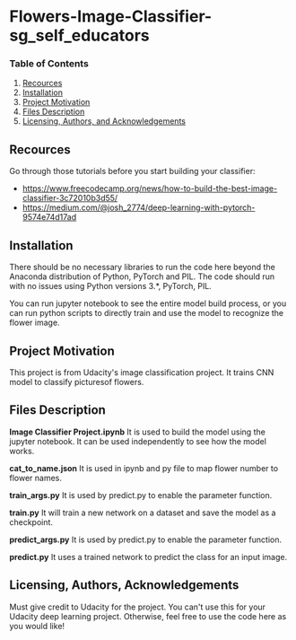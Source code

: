 # Flowers-Image-Classifier-sg_self_educators

### Table of Contents

1. [Recources](#recources)
2. [Installation](#installation)
3. [Project Motivation](#motivation)
4. [Files Description](#files)
5. [Licensing, Authors, and Acknowledgements](#licensing)

## Recources <a name="recources"></a>

Go through those tutorials before you start building your classifier:

- https://www.freecodecamp.org/news/how-to-build-the-best-image-classifier-3c72010b3d55/  
- https://medium.com/@josh_2774/deep-learning-with-pytorch-9574e74d17ad


## Installation <a name="installation"></a>

There should be no necessary libraries to run the code here beyond the Anaconda distribution of Python, PyTorch and PIL.  The code should run with no issues using Python versions 3.\*, PyTorch, PIL.

You can run jupyter notebook to see the entire model build process, or you can run python scripts to directly train and use the model to recognize the flower image.

## Project Motivation<a name="motivation"></a>

This project is from Udacity's image classification project. It trains CNN model to classify picturesof flowers.

## Files Description<a name="files"></a>

**Image Classifier Project.ipynb** It is used to build the model using the jupyter notebook. It can be used independently to see how the model works.

**cat_to_name.json** It is used in ipynb and py file to map flower number to flower names.

**train_args.py** It is used by predict.py to enable the parameter function.

**train.py** It will train a new network on a dataset and save the model as a checkpoint. 

**predict_args.py** It is used by predict.py to enable the parameter function.

**predict.py** It uses a trained network to predict the class for an input image. 



## Licensing, Authors, Acknowledgements<a name="licensing"></a>

Must give credit to Udacity for the project. You can't use this for your Udacity deep learning project. Otherwise, feel free to use the code here as you would like! 

